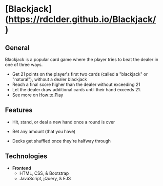 # [Blackjack] (https://rdclder.github.io/Blackjack/)

## General

Blackjack is a popular card game where the player tries to beat the dealer in one of three ways.

- Get 21 points on the player's first two cards (called a "blackjack" or "natural"), without a dealer blackjack
- Reach a final score higher than the dealer without exceeding 21
- Let the dealer draw additional cards until their hand exceeds 21.
- See more on [How to Play](https://en.wikipedia.org/wiki/Blackjack#Rules_of_play_at_casinos)

## Features

- Hit, stand, or deal a new hand once a round is over

- Bet any amount (that you have)

- Decks get shuffled once they're halfway through

## Technologies

- **Frontend**
  - HTML, CSS, & Bootstrap
  - JavaScript, jQuery, & EJS
